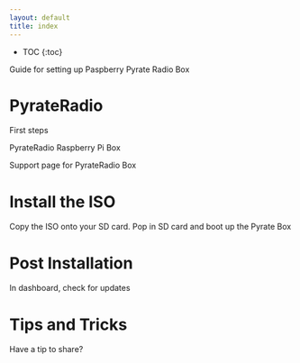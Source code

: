 ```yaml
---
layout: default
title: index
---
```


* TOC
{:toc}

<a name="PyrateRadio"></a>

Guide for setting up Paspberry Pyrate Radio Box

# PyrateRadio

First steps

PyrateRadio Raspberry Pi Box

Support page for PyrateRadio Box
# Install the ISO

Copy the ISO onto your SD card.  Pop in SD card and boot up the Pyrate Box

# Post Installation

In dashboard, check for updates

# Tips and Tricks

Have a tip to share?
